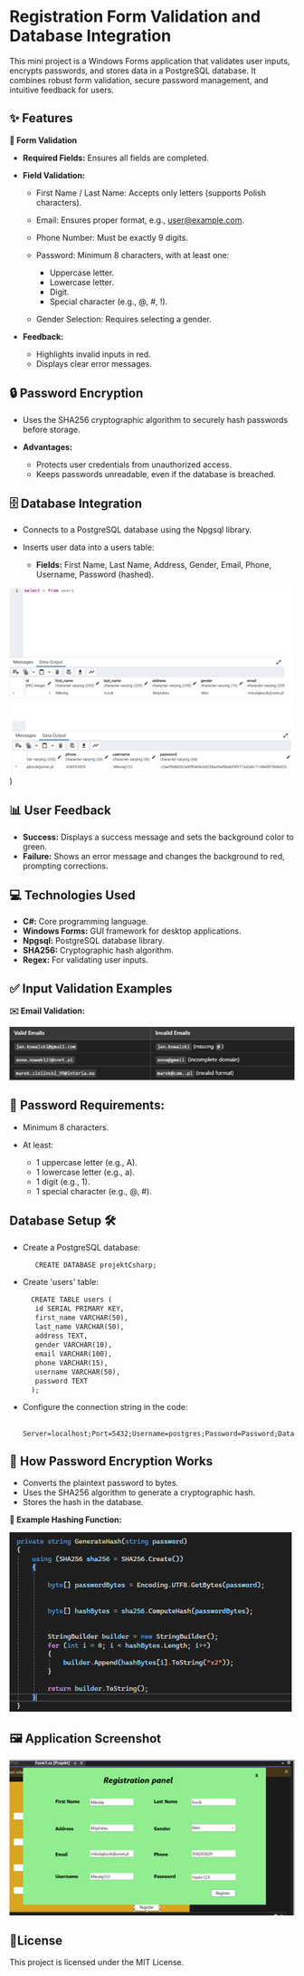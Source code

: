 #  Registration Form Validation and Database Integration 

This mini project is a Windows Forms application that validates user inputs, encrypts passwords, and stores data in a PostgreSQL database. It combines robust form validation, secure password management, and intuitive feedback for users.

## ✨ Features
**📝 Form Validation**

- **Required Fields:**  Ensures all fields are completed.

- **Field Validation:**

  - First Name / Last Name: Accepts only letters (supports Polish characters). 
  - Email: Ensures proper format, e.g., user@example.com.
  - Phone Number: Must be exactly 9 digits.
  - Password: Minimum 8 characters, with at least one:
  
    - Uppercase letter.
    - Lowercase letter.
    - Digit.
    - Special character (e.g., @, #, !).
     
  - Gender Selection: Requires selecting a gender.

- **Feedback:**

  - Highlights invalid inputs in red.  
  - Displays clear error messages.
 
## 🔒 Password Encryption

- Uses the SHA256 cryptographic algorithm to securely hash passwords before storage.

- **Advantages:**
  
  - Protects user credentials from unauthorized access.
  - Keeps passwords unreadable, even if the database is breached.
 
## 🗄️ Database Integration

- Connects to a PostgreSQL database using the Npgsql library.
- Inserts user data into a users table:
  
    - **Fields:** First Name, Last Name, Address, Gender, Email, Phone, Username, Password (hashed).

![Baza](png/uzytkownik.PNG))
 
## 📊 User Feedback

- **Success:** Displays a success message and sets the background color to green.
- **Failure:** Shows an error message and changes the background to red, prompting corrections.

## 💻 Technologies Used 

- **C#:** Core programming language.
- **Windows Forms:** GUI framework for desktop applications.
- **Npgsql:** PostgreSQL database library.
- **SHA256:** Cryptographic hash algorithm.
- **Regex:** For validating user inputs. 
 
## ✅ Input Validation Examples 

**✉️ Email Validation:**

![Walidacja](png/email.PNG)

## 🔑 Password Requirements:

- Minimum 8 characters.
- At least:
  
  - 1 uppercase letter (e.g., A).
  - 1 lowercase letter (e.g., a).
  - 1 digit (e.g., 1).
  - 1 special character (e.g., @, #).
 
## Database Setup 🛠️    

-  Create a PostgreSQL database:

          CREATE DATABASE projektCsharp;

-  Create 'users' table:

         CREATE TABLE users (
          id SERIAL PRIMARY KEY,
          first_name VARCHAR(50),
          last_name VARCHAR(50),
          address TEXT,
          gender VARCHAR(10),
          email VARCHAR(100),
          phone VARCHAR(15),
          username VARCHAR(50),
          password TEXT
         );
- Configure the connection string in the code:

       Server=localhost;Port=5432;Username=postgres;Password=Password;Database=ProjektCsharp

## 🔐 How Password Encryption Works 

- Converts the plaintext password to bytes.
- Uses the SHA256 algorithm to generate a cryptographic hash.
- Stores the hash in the database.
  
**🔑 Example Hashing Function:**

![Hash](png/sha256.PNG)


## 🖼️ Application Screenshot 

![Panel](png/panel_rejestracja.PNG)

## 📜License 

This project is licensed under the MIT License.

